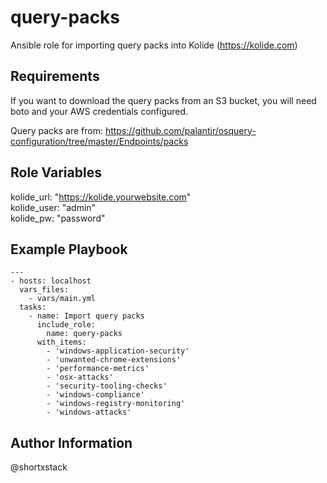 query-packs
=========

Ansible role for importing query packs into Kolide (https://kolide.com)

Requirements
------------

If you want to download the query packs from an S3 bucket, you will need boto and your AWS credentials configured.

Query packs are from: https://github.com/palantir/osquery-configuration/tree/master/Endpoints/packs

Role Variables
--------------

kolide_url: "https://kolide.yourwebsite.com"   
kolide_user: "admin"  
kolide_pw: "password"  


Example Playbook
----------------
```
---
- hosts: localhost
  vars_files:
    - vars/main.yml
  tasks:
    - name: Import query packs
      include_role:
        name: query-packs
      with_items:
        - 'windows-application-security'
        - 'unwanted-chrome-extensions'
        - 'performance-metrics'
        - 'osx-attacks'
        - 'security-tooling-checks'
        - 'windows-compliance'
        - 'windows-registry-monitoring'
        - 'windows-attacks'
```

Author Information
------------------

@shortxstack
